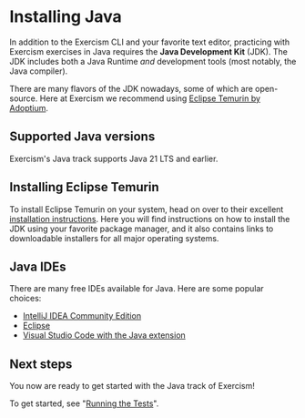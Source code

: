# Installing Java

In addition to the Exercism CLI and your favorite text editor,
practicing with Exercism exercises in Java requires the **Java Development Kit** (JDK).
The JDK includes both a Java Runtime _and_ development tools (most notably, the Java compiler).

There are many flavors of the JDK nowadays, some of which are open-source.
Here at Exercism we recommend using [Eclipse Temurin by Adoptium][adoptium].

## Supported Java versions

Exercism's Java track supports Java 21 LTS and earlier.

## Installing Eclipse Temurin

To install Eclipse Temurin on your system, head on over to their excellent [installation instructions][adoptium-installation-guide].
Here you will find instructions on how to install the JDK using your favorite package manager,
and it also contains links to downloadable installers for all major operating systems.

## Java IDEs

There are many free IDEs available for Java.
Here are some popular choices:

- [IntelliJ IDEA Community Edition][intellij-idea]
- [Eclipse][eclipse]
- [Visual Studio Code with the Java extension][vscode-java]

## Next steps

You now are ready to get started with the Java track of Exercism!

To get started, see "[Running the Tests][exercism-java-tests-docs]".

[eclipse]: https://www.eclipse.org/downloads/
[exercism-java-tests-docs]: https://exercism.org/docs/tracks/java/tests
[intellij-idea]: https://www.jetbrains.com/idea/download/
[adoptium]: https://adoptium.net
[adoptium-installation-guide]: https://adoptium.net/en-GB/installation/
[vscode-java]: https://code.visualstudio.com/docs/languages/java
